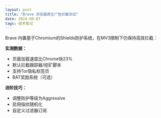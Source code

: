 ```yaml
---
layout: post
title: "Brave 浏览器原生广告拦截测试"
date: 2024-09-07
tags: 技术笔记
---
```

Brave 内置基于Chromium的Shields防护系统，在MV3限制下仍保持高效拦截：

**实测数据：**
- 页面加载速度比Chrome快23%
- 默认拦截跟踪器/挖矿脚本
- 支持Tor隐私标签页
- BAT奖励系统（可选）

**进阶技巧：**
- 调整防护等级为Aggressive
- 启用指纹随机化
- 自定义过滤器订阅